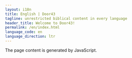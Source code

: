```yaml
---
layout: i18n
title: English | Door43
tagline: unrestricted biblical content in every language
header_title: Welcome to Door43!
permalink: /en/index.html
language_code: en
language_direction: ltr
---
```

The page content is generated by JavaScript.
